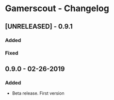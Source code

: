 # Gamerscout - Changelog

## [UNRELEASED] - 0.9.1

### Added
### Fixed


## 0.9.0 - 02-26-2019

### Added
* Beta release. First version
